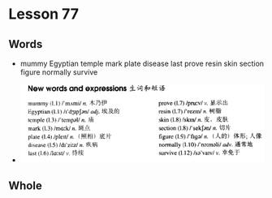 # Lesson 77

## Words

- mummy Egyptian temple mark plate disease last prove resin skin section figure normally survive

- ![Words](../../../Images/Part2/08/words-77.png)

## Whole

